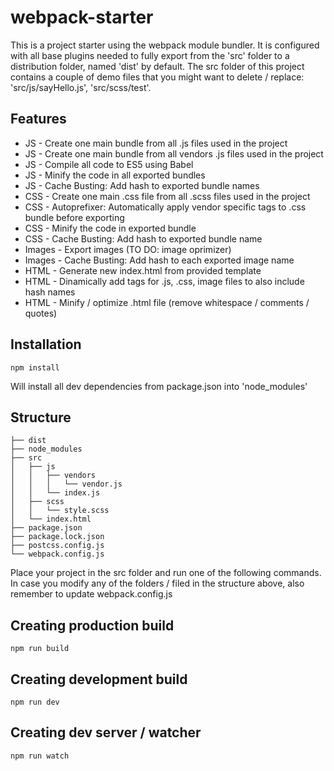 # webpack-starter

This is a project starter using the webpack module bundler. It is configured with all base plugins needed to fully export from the 'src' folder to a distribution folder, named 'dist' by default. The src folder of this project contains a couple of demo files that you might want to delete / replace: 'src/js/sayHello.js', 'src/scss/test'.

## Features

* JS - Create one main bundle from all .js files used in the project
* JS - Create one main bundle from all vendors .js files used in the project
* JS - Compile all code to ES5 using Babel
* JS - Minify the code in all exported bundles
* JS - Cache Busting: Add hash to exported bundle names
* CSS - Create one main .css file from all .scss files used in the project
* CSS - Autoprefixer: Automatically apply vendor specific tags to .css bundle before exporting
* CSS - Minify the code in exported bundle
* CSS - Cache Busting: Add hash to exported bundle name
* Images - Export images (TO DO: image oprimizer)
* Images - Cache Busting: Add hash to each exported image name
* HTML - Generate new index.html from provided template
* HTML - Dinamically add tags for .js, .css, image files to also include hash names
* HTML - Minify / optimize .html file (remove whitespace / comments / quotes)

## Installation

```
npm install
```
Will install all dev dependencies from package.json into 'node_modules'


## Structure

```
├── dist
├── node_modules
├── src
│   ├── js
│   │   ├── vendors
│   │   │   └── vendor.js
│   │   └── index.js
│   ├── scss
│   │   └── style.scss
│   └── index.html
├── package.json
├── package.lock.json
├── postcss.config.js
└── webpack.config.js
```
Place your project in the src folder and run one of the following commands. In case you modify any of the folders / filed in the structure above, also remember to update webpack.config.js


## Creating production build

```
npm run build
```



## Creating development build

```
npm run dev
```



## Creating dev server / watcher

```
npm run watch
```

